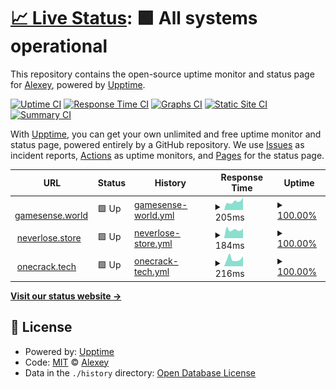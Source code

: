 # [📈 Live Status](https://pukpuker.github.io/uptime): <!--live status--> **🟩 All systems operational**

This repository contains the open-source uptime monitor and status page for [Alexey](https://neverlose.store), powered by [Upptime](https://github.com/upptime/upptime).

[![Uptime CI](https://github.com/pukpuker/uptime/workflows/Uptime%20CI/badge.svg)](https://github.com/pukpuker/uptime/actions?query=workflow%3A%22Uptime+CI%22)
[![Response Time CI](https://github.com/pukpuker/uptime/workflows/Response%20Time%20CI/badge.svg)](https://github.com/pukpuker/uptime/actions?query=workflow%3A%22Response+Time+CI%22)
[![Graphs CI](https://github.com/pukpuker/uptime/workflows/Graphs%20CI/badge.svg)](https://github.com/pukpuker/uptime/actions?query=workflow%3A%22Graphs+CI%22)
[![Static Site CI](https://github.com/pukpuker/uptime/workflows/Static%20Site%20CI/badge.svg)](https://github.com/pukpuker/uptime/actions?query=workflow%3A%22Static+Site+CI%22)
[![Summary CI](https://github.com/pukpuker/uptime/workflows/Summary%20CI/badge.svg)](https://github.com/pukpuker/uptime/actions?query=workflow%3A%22Summary+CI%22)

With [Upptime](https://upptime.js.org), you can get your own unlimited and free uptime monitor and status page, powered entirely by a GitHub repository. We use [Issues](https://github.com/pukpuker/uptime/issues) as incident reports, [Actions](https://github.com/pukpuker/uptime/actions) as uptime monitors, and [Pages](https://pukpuker.github.io/uptime) for the status page.

<!--start: status pages-->
<!-- This summary is generated by Upptime (https://github.com/upptime/upptime) -->
<!-- Do not edit this manually, your changes will be overwritten -->
<!-- prettier-ignore -->
| URL | Status | History | Response Time | Uptime |
| --- | ------ | ------- | ------------- | ------ |
| <img alt="" src="https://favicons.githubusercontent.com/gamesense.world" height="13"> [gamesense.world](https://gamesense.world) | 🟩 Up | [gamesense-world.yml](https://github.com/pukpuker/uptime/commits/HEAD/history/gamesense-world.yml) | <details><summary><img alt="Response time graph" src="./graphs/gamesense-world/response-time-week.png" height="20"> 205ms</summary><br><a href="https://pukpuker.github.io/uptime/history/gamesense-world"><img alt="Response time 265" src="https://img.shields.io/endpoint?url=https%3A%2F%2Fraw.githubusercontent.com%2Fpukpuker%2Fuptime%2FHEAD%2Fapi%2Fgamesense-world%2Fresponse-time.json"></a><br><a href="https://pukpuker.github.io/uptime/history/gamesense-world"><img alt="24-hour response time 213" src="https://img.shields.io/endpoint?url=https%3A%2F%2Fraw.githubusercontent.com%2Fpukpuker%2Fuptime%2FHEAD%2Fapi%2Fgamesense-world%2Fresponse-time-day.json"></a><br><a href="https://pukpuker.github.io/uptime/history/gamesense-world"><img alt="7-day response time 205" src="https://img.shields.io/endpoint?url=https%3A%2F%2Fraw.githubusercontent.com%2Fpukpuker%2Fuptime%2FHEAD%2Fapi%2Fgamesense-world%2Fresponse-time-week.json"></a><br><a href="https://pukpuker.github.io/uptime/history/gamesense-world"><img alt="30-day response time 244" src="https://img.shields.io/endpoint?url=https%3A%2F%2Fraw.githubusercontent.com%2Fpukpuker%2Fuptime%2FHEAD%2Fapi%2Fgamesense-world%2Fresponse-time-month.json"></a><br><a href="https://pukpuker.github.io/uptime/history/gamesense-world"><img alt="1-year response time 265" src="https://img.shields.io/endpoint?url=https%3A%2F%2Fraw.githubusercontent.com%2Fpukpuker%2Fuptime%2FHEAD%2Fapi%2Fgamesense-world%2Fresponse-time-year.json"></a></details> | <details><summary><a href="https://pukpuker.github.io/uptime/history/gamesense-world">100.00%</a></summary><a href="https://pukpuker.github.io/uptime/history/gamesense-world"><img alt="All-time uptime 94.00%" src="https://img.shields.io/endpoint?url=https%3A%2F%2Fraw.githubusercontent.com%2Fpukpuker%2Fuptime%2FHEAD%2Fapi%2Fgamesense-world%2Fuptime.json"></a><br><a href="https://pukpuker.github.io/uptime/history/gamesense-world"><img alt="24-hour uptime 100.00%" src="https://img.shields.io/endpoint?url=https%3A%2F%2Fraw.githubusercontent.com%2Fpukpuker%2Fuptime%2FHEAD%2Fapi%2Fgamesense-world%2Fuptime-day.json"></a><br><a href="https://pukpuker.github.io/uptime/history/gamesense-world"><img alt="7-day uptime 100.00%" src="https://img.shields.io/endpoint?url=https%3A%2F%2Fraw.githubusercontent.com%2Fpukpuker%2Fuptime%2FHEAD%2Fapi%2Fgamesense-world%2Fuptime-week.json"></a><br><a href="https://pukpuker.github.io/uptime/history/gamesense-world"><img alt="30-day uptime 99.91%" src="https://img.shields.io/endpoint?url=https%3A%2F%2Fraw.githubusercontent.com%2Fpukpuker%2Fuptime%2FHEAD%2Fapi%2Fgamesense-world%2Fuptime-month.json"></a><br><a href="https://pukpuker.github.io/uptime/history/gamesense-world"><img alt="1-year uptime 94.00%" src="https://img.shields.io/endpoint?url=https%3A%2F%2Fraw.githubusercontent.com%2Fpukpuker%2Fuptime%2FHEAD%2Fapi%2Fgamesense-world%2Fuptime-year.json"></a></details>
| <img alt="" src="https://favicons.githubusercontent.com/neverlose.store" height="13"> [neverlose.store](https://neverlose.store) | 🟩 Up | [neverlose-store.yml](https://github.com/pukpuker/uptime/commits/HEAD/history/neverlose-store.yml) | <details><summary><img alt="Response time graph" src="./graphs/neverlose-store/response-time-week.png" height="20"> 184ms</summary><br><a href="https://pukpuker.github.io/uptime/history/neverlose-store"><img alt="Response time 355" src="https://img.shields.io/endpoint?url=https%3A%2F%2Fraw.githubusercontent.com%2Fpukpuker%2Fuptime%2FHEAD%2Fapi%2Fneverlose-store%2Fresponse-time.json"></a><br><a href="https://pukpuker.github.io/uptime/history/neverlose-store"><img alt="24-hour response time 156" src="https://img.shields.io/endpoint?url=https%3A%2F%2Fraw.githubusercontent.com%2Fpukpuker%2Fuptime%2FHEAD%2Fapi%2Fneverlose-store%2Fresponse-time-day.json"></a><br><a href="https://pukpuker.github.io/uptime/history/neverlose-store"><img alt="7-day response time 184" src="https://img.shields.io/endpoint?url=https%3A%2F%2Fraw.githubusercontent.com%2Fpukpuker%2Fuptime%2FHEAD%2Fapi%2Fneverlose-store%2Fresponse-time-week.json"></a><br><a href="https://pukpuker.github.io/uptime/history/neverlose-store"><img alt="30-day response time 266" src="https://img.shields.io/endpoint?url=https%3A%2F%2Fraw.githubusercontent.com%2Fpukpuker%2Fuptime%2FHEAD%2Fapi%2Fneverlose-store%2Fresponse-time-month.json"></a><br><a href="https://pukpuker.github.io/uptime/history/neverlose-store"><img alt="1-year response time 355" src="https://img.shields.io/endpoint?url=https%3A%2F%2Fraw.githubusercontent.com%2Fpukpuker%2Fuptime%2FHEAD%2Fapi%2Fneverlose-store%2Fresponse-time-year.json"></a></details> | <details><summary><a href="https://pukpuker.github.io/uptime/history/neverlose-store">100.00%</a></summary><a href="https://pukpuker.github.io/uptime/history/neverlose-store"><img alt="All-time uptime 90.53%" src="https://img.shields.io/endpoint?url=https%3A%2F%2Fraw.githubusercontent.com%2Fpukpuker%2Fuptime%2FHEAD%2Fapi%2Fneverlose-store%2Fuptime.json"></a><br><a href="https://pukpuker.github.io/uptime/history/neverlose-store"><img alt="24-hour uptime 100.00%" src="https://img.shields.io/endpoint?url=https%3A%2F%2Fraw.githubusercontent.com%2Fpukpuker%2Fuptime%2FHEAD%2Fapi%2Fneverlose-store%2Fuptime-day.json"></a><br><a href="https://pukpuker.github.io/uptime/history/neverlose-store"><img alt="7-day uptime 100.00%" src="https://img.shields.io/endpoint?url=https%3A%2F%2Fraw.githubusercontent.com%2Fpukpuker%2Fuptime%2FHEAD%2Fapi%2Fneverlose-store%2Fuptime-week.json"></a><br><a href="https://pukpuker.github.io/uptime/history/neverlose-store"><img alt="30-day uptime 100.00%" src="https://img.shields.io/endpoint?url=https%3A%2F%2Fraw.githubusercontent.com%2Fpukpuker%2Fuptime%2FHEAD%2Fapi%2Fneverlose-store%2Fuptime-month.json"></a><br><a href="https://pukpuker.github.io/uptime/history/neverlose-store"><img alt="1-year uptime 90.53%" src="https://img.shields.io/endpoint?url=https%3A%2F%2Fraw.githubusercontent.com%2Fpukpuker%2Fuptime%2FHEAD%2Fapi%2Fneverlose-store%2Fuptime-year.json"></a></details>
| <img alt="" src="https://favicons.githubusercontent.com/onecrack.tech" height="13"> [onecrack.tech](https://onecrack.tech) | 🟩 Up | [onecrack-tech.yml](https://github.com/pukpuker/uptime/commits/HEAD/history/onecrack-tech.yml) | <details><summary><img alt="Response time graph" src="./graphs/onecrack-tech/response-time-week.png" height="20"> 216ms</summary><br><a href="https://pukpuker.github.io/uptime/history/onecrack-tech"><img alt="Response time 185" src="https://img.shields.io/endpoint?url=https%3A%2F%2Fraw.githubusercontent.com%2Fpukpuker%2Fuptime%2FHEAD%2Fapi%2Fonecrack-tech%2Fresponse-time.json"></a><br><a href="https://pukpuker.github.io/uptime/history/onecrack-tech"><img alt="24-hour response time 264" src="https://img.shields.io/endpoint?url=https%3A%2F%2Fraw.githubusercontent.com%2Fpukpuker%2Fuptime%2FHEAD%2Fapi%2Fonecrack-tech%2Fresponse-time-day.json"></a><br><a href="https://pukpuker.github.io/uptime/history/onecrack-tech"><img alt="7-day response time 216" src="https://img.shields.io/endpoint?url=https%3A%2F%2Fraw.githubusercontent.com%2Fpukpuker%2Fuptime%2FHEAD%2Fapi%2Fonecrack-tech%2Fresponse-time-week.json"></a><br><a href="https://pukpuker.github.io/uptime/history/onecrack-tech"><img alt="30-day response time 185" src="https://img.shields.io/endpoint?url=https%3A%2F%2Fraw.githubusercontent.com%2Fpukpuker%2Fuptime%2FHEAD%2Fapi%2Fonecrack-tech%2Fresponse-time-month.json"></a><br><a href="https://pukpuker.github.io/uptime/history/onecrack-tech"><img alt="1-year response time 185" src="https://img.shields.io/endpoint?url=https%3A%2F%2Fraw.githubusercontent.com%2Fpukpuker%2Fuptime%2FHEAD%2Fapi%2Fonecrack-tech%2Fresponse-time-year.json"></a></details> | <details><summary><a href="https://pukpuker.github.io/uptime/history/onecrack-tech">100.00%</a></summary><a href="https://pukpuker.github.io/uptime/history/onecrack-tech"><img alt="All-time uptime 99.88%" src="https://img.shields.io/endpoint?url=https%3A%2F%2Fraw.githubusercontent.com%2Fpukpuker%2Fuptime%2FHEAD%2Fapi%2Fonecrack-tech%2Fuptime.json"></a><br><a href="https://pukpuker.github.io/uptime/history/onecrack-tech"><img alt="24-hour uptime 100.00%" src="https://img.shields.io/endpoint?url=https%3A%2F%2Fraw.githubusercontent.com%2Fpukpuker%2Fuptime%2FHEAD%2Fapi%2Fonecrack-tech%2Fuptime-day.json"></a><br><a href="https://pukpuker.github.io/uptime/history/onecrack-tech"><img alt="7-day uptime 100.00%" src="https://img.shields.io/endpoint?url=https%3A%2F%2Fraw.githubusercontent.com%2Fpukpuker%2Fuptime%2FHEAD%2Fapi%2Fonecrack-tech%2Fuptime-week.json"></a><br><a href="https://pukpuker.github.io/uptime/history/onecrack-tech"><img alt="30-day uptime 99.88%" src="https://img.shields.io/endpoint?url=https%3A%2F%2Fraw.githubusercontent.com%2Fpukpuker%2Fuptime%2FHEAD%2Fapi%2Fonecrack-tech%2Fuptime-month.json"></a><br><a href="https://pukpuker.github.io/uptime/history/onecrack-tech"><img alt="1-year uptime 99.88%" src="https://img.shields.io/endpoint?url=https%3A%2F%2Fraw.githubusercontent.com%2Fpukpuker%2Fuptime%2FHEAD%2Fapi%2Fonecrack-tech%2Fuptime-year.json"></a></details>

<!--end: status pages-->

[**Visit our status website →**](https://pukpuker.github.io/uptime)

## 📄 License

- Powered by: [Upptime](https://github.com/upptime/upptime)
- Code: [MIT](./LICENSE) © [Alexey](https://neverlose.store)
- Data in the `./history` directory: [Open Database License](https://opendatacommons.org/licenses/odbl/1-0/)
